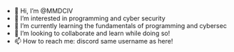 - 👋 Hi, I’m @MMDCIV
- 👀 I’m interested in programming and cyber security
- 🌱 I’m currently learning the fundamentals of programming and cybersec
- 💞️ I’m looking to collaborate and learn while doing so!
- 📫 How to reach me: discord same username as here!

<!---
MMDCIV/MMDCIV is a ✨ special ✨ repository because its `README.md` (this file) appears on your GitHub profile.
You can click the Preview link to take a look at your changes.
--->
